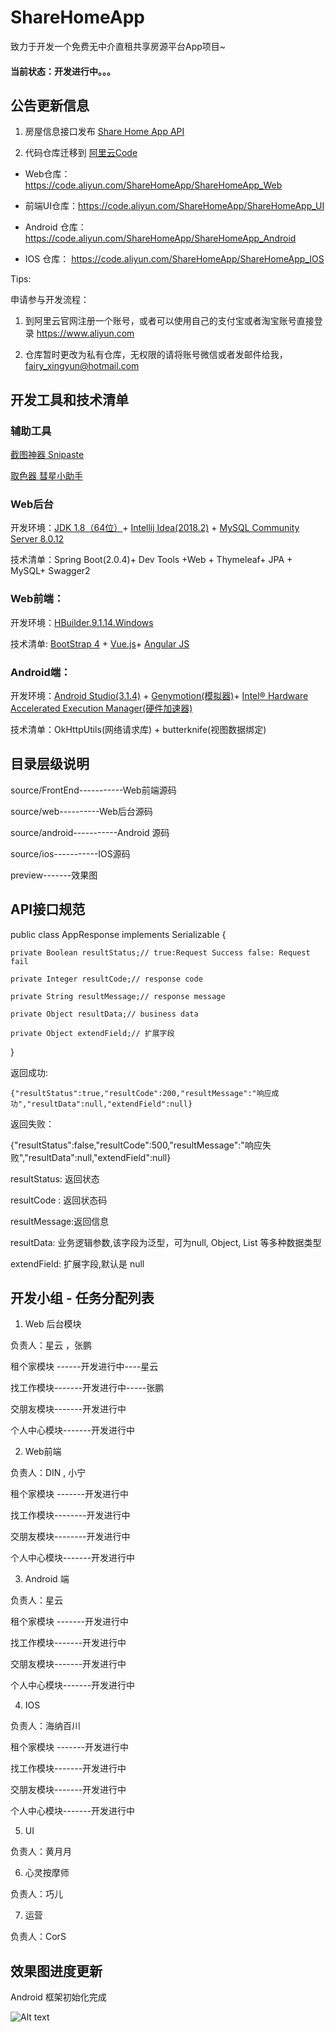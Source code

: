 # ShareHomeApp
致力于开发一个免费无中介直租共享房源平台App项目~

#### 当前状态：开发进行中。。。

## 公告更新信息

1. 房屋信息接口发布  <a href="http://www.521geek.com/swagger-ui.html" target="_blank">Share Home App API </a>

2. 代码仓库迁移到 <a href="https://code.aliyun.com/">阿里云Code</a>

* Web仓库：https://code.aliyun.com/ShareHomeApp/ShareHomeApp_Web

* 前端UI仓库：https://code.aliyun.com/ShareHomeApp/ShareHomeApp_UI

* Android 仓库：https://code.aliyun.com/ShareHomeApp/ShareHomeApp_Android

* IOS 仓库： https://code.aliyun.com/ShareHomeApp/ShareHomeApp_IOS

Tips: 

申请参与开发流程：

1. 到阿里云官网注册一个账号，或者可以使用自己的支付宝或者淘宝账号直接登录 https://www.aliyun.com

2. 仓库暂时更改为私有仓库，无权限的请将账号微信或者发邮件给我，fairy_xingyun@hotmail.com

## 开发工具和技术清单

### 辅助工具

[截图神器 Snipaste](https://www.snipaste.com/)

[取色器 彗星小助手](http://www.it608.com/Item/ca.html)

### Web后台

开发环境：[JDK 1.8（64位）](http://www.oracle.com/technetwork/java/javase/downloads/jdk8-downloads-2133151.html)+ [Intellij Idea(2018.2)](https://www.jetbrains.com/idea/download/#section=windows) + [MySQL Community Server 8.0.12](https://dev.mysql.com/downloads/installer/)

技术清单：Spring Boot(2.0.4)+ Dev Tools +Web + Thymeleaf+ JPA + MySQL+ Swagger2

### Web前端：

开发环境：[HBuilder.9.1.14.Windows](http://www.dcloud.io/)

技术清单: [BootStrap 4](https://v4.bootcss.com/) + [Vue.js](https://cn.vuejs.org/)+ [Angular JS](https://angularjs.org/)

### Android端：

开发环境：[Android Studio(3.1.4)](http://www.android-studio.org/) + [Genymotion(模拟器)](https://www.genymotion.com/)+ [Intel® Hardware Accelerated Execution Manager(硬件加速器)](https://software.intel.com/en-us/articles/intel-hardware-accelerated-execution-manager-intel-haxm)

技术清单：OkHttpUtils(网络请求库) + butterknife(视图数据绑定)

## 目录层级说明

source/FrontEnd-----------Web前端源码

source/web----------Web后台源码

source/android-----------Android 源码

source/ios-----------IOS源码

preview-------效果图

## API接口规范

public class AppResponse  implements Serializable {
	
    private Boolean resultStatus;// true:Request Success false: Request fail
    
    private Integer resultCode;// response code
    
    private String resultMessage;// response message
    
    private Object resultData;// business data
    
    private Object extendField;// 扩展字段 
    
}

 返回成功:
 
	{"resultStatus":true,"resultCode":200,"resultMessage":"响应成功","resultData":null,"extendField":null}
 
 返回失败：
 
 {"resultStatus":false,"resultCode":500,"resultMessage":"响应失败","resultData":null,"extendField":null}
 
 resultStatus: 返回状态
 
 resultCode : 返回状态码
 
 resultMessage:返回信息
 
 resultData: 业务逻辑参数,该字段为泛型，可为null, Object, List<Object> 等多种数据类型

 extendField: 扩展字段,默认是 null
 
## 开发小组 - 任务分配列表

1. Web 后台模块

负责人：星云 ，张鹏

租个家模块 ------开发进行中----星云

找工作模块-------开发进行中-----张鹏

交朋友模块-------开发进行中

个人中心模块-------开发进行中

2. Web前端

负责人：DIN , 小宁

租个家模块 -------开发进行中

找工作模块--------开发进行中

交朋友模块--------开发进行中

个人中心模块-------开发进行中

3. Android 端

负责人：星云

租个家模块 -------开发进行中

找工作模块-------开发进行中

交朋友模块-------开发进行中

个人中心模块-------开发进行中

4. IOS
 
负责人：海纳百川

租个家模块 -------开发进行中

找工作模块-------开发进行中

交朋友模块-------开发进行中

个人中心模块-------开发进行中

5. UI

负责人：黄月月

6. 心灵按摩师

负责人：巧儿

7. 运营

负责人：CorS

## 效果图进度更新

Android 框架初始化完成

![Alt text](/preview/android_preview.png)

